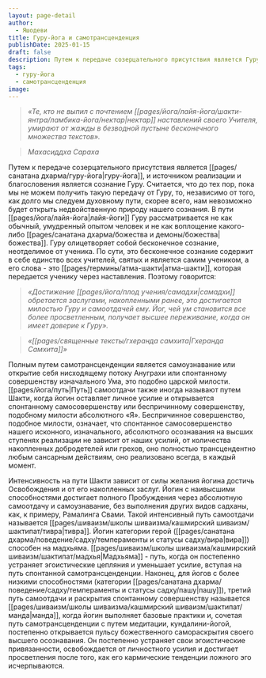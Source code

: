 ```yaml
---
layout: page-detail
author:
  - Яшодеви
title: Гуру-йога и самотрансценденция
publishDate: 2025-01-15
draft: false
description: Путем к передаче созерцательного присутствия является Гуру-йога, и источником реализации и благословения является сознание Гуру. Считается, что до тех пор, пока мы не можем получить такую передачу от Гуру, то, независимо от того, как долго мы следуем духовному пути, скорее всего, нам невозможно будет открыть недвойственную природу нашего сознания.
tags:
  - гуру-йога
  - самотрансценденция
image:
---
```

>*«Те, кто не выпил с почтением [[pages/йога/лайя-йога/шакти-янтра/ламбика-йога/нектар|нектар]] наставлений своего Учителя, умирают от жажды в безводной пустыне бесконечного множества текстов».*

>*Махасиддха Сараха*

Путем к передаче созерцательного присутствия является [[pages/санатана дхарма/гуру-йога|гуру-йога]], и источником реализации и благословения является сознание Гуру. Считается, что до тех пор, пока мы не можем получить такую передачу от Гуру, то, независимо от того, как долго мы следуем духовному пути, скорее всего, нам невозможно будет открыть недвойственную природу нашего сознания. В пути [[pages/йога/лайя-йога|лайя-йоги]] Гуру рассматривается не как обычный, умудренный опытом человек и не как воплощение какого-либо [[pages/санатана дхарма/божества и демоны/божества|божества]]. Гуру олицетворяет собой бесконечное сознание, неотделимое от ученика. По сути, это бесконечное сознание содержит в себе единство всех учителей, святых и является самим учеником, а его слова - это [[pages/термины/атма-шакти|атма-шакти]], которая передается ученику через наставления. Поэтому говорится:

>*«Достижение [[pages/йога/плод учения/самадхи|самадхи]] обретается заслугами, накопленными ранее, это достигается милостью Гуру и самоотдачей ему. Йог, чей ум становится все более просветленным, получает высшее переживание, когда он имеет доверие к Гуру».*

>*«[[pages/священные тексты/гхеранда самхита|Гхеранда Самхита]]»*

Полным путем самотрансценденции является самоузнавание или открытие себя нисходящему потоку Ануграхи или спонтанному совершенству изначального Ума, это подобно царской милости. [[pages/йога/путь|Путь]] самоотдачи также иногда называют путем Шакти, когда йогин оставляет личное усилие и открывается спонтанному самосовершенству или беспричинному совершенству, подобному милости абсолютного «Я». Беспричинное совершенство, подобное милости, означает, что спонтанное самосовершенство нашего исконного, изначального, абсолютного осознавания на высших ступенях реализации не зависит от наших усилий, от количества накопленных добродетелей или грехов, оно полностью трансцендентно любым сансарным действиям, оно реализовано всегда, в каждый момент.

Интенсивность на пути Шакти зависит от силы желания йогина достичь Освобождения и от его накопленных заслуг. Йогин с наивысшими способностями достигает полного Пробуждения через абсолютную самоотдачу и самоузнавание, без выполнения других видов садханы, как, к примеру, Рамалинга Свами. Такой интенсивный путь самоотдачи называется [[pages/шиваизм/школы шиваизма/кашмирский шиваизм/шактипат/тивра|тивра]]. Йогин категории герой ([[pages/санатана дхарма/поведение/садху/темпераменты и статусы садху/вира|вира]]) способен на мадхьяма. [[pages/шиваизм/школы шиваизма/кашмирский шиваизм/шактипат/мадхья|Мадхьяма]] - путь, когда он постепенно устраняет эгоистические цепляния и уменьшает усилие, вступая на путь спонтанной самотрансценденции. Наконец, для йогов с более низкими способностями (категории [[pages/санатана дхарма/поведение/садху/темпераменты и статусы садху/пашу|пашу]]), третий путь самоотдачи и раскрытия спонтанному совершенству называется [[pages/шиваизм/школы шиваизма/кашмирский шиваизм/шактипат/манда|манда]], когда йогин выполняет базовые практики и, сочетая путь самотрансценденции с путем медитации, кундалини-йогой, постепенно открывается пульсу божественного самораскрытия своего высшего осознавания. Он постепенно устраняет свои эгоистические привязанности, освобождается от личностного усилия и достигает просветления после того, как его кармические тенденции ложного эго исчерпываются.